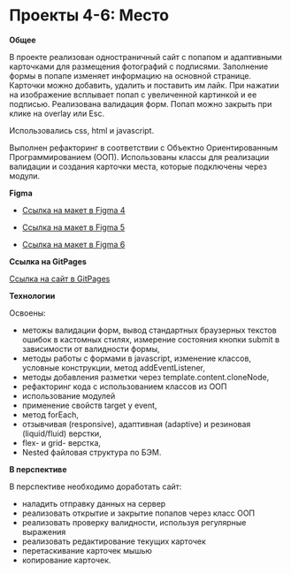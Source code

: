 # Проекты 4-6: Место

**Общее**

В проекте реализован одностраничный сайт с попапом и адаптивными 
карточками для размещения фотографий с подписями. Заполнение формы 
в попапе изменяет информацию на основной странице. Карточки можно добавить,
удалить и поставить им лайк. При нажатии на изображение всплывает попап с 
увеличенной картинкой и ее подписью. Реализована валидация форм. Попап можно 
закрыть при клике на overlay или Esc.

Использовались css, html и javascript.

Выполнен рефакторинг в соответствии с Объектно Ориентированным Программированием (ООП). 
Использованы классы для реализации валидации и создания карточки места, которые 
подключены через модули.

**Figma**

* [Ссылка на макет в Figma 4](https://www.figma.com/file/StZjf8HnoeLdiXS7dYrLAh/JavaScript.-Sprint-4)

* [Ссылка на макет в Figma 5](https://www.figma.com/file/nlYpT4VhFiwimn2YlncrcF/JavaScript.-Sprint-5?node-id=0%3A1)

* [Ссылка на макет в Figma 6](https://www.figma.com/file/XNaGNEZD5NEjeyJzAT4gMb/JavaScript.-Sprint-6?node-id=0%3A1) 


**Ссылка на GitPages**

[Ссылка на сайт в GitPages](https://dianadomino24.github.io/mesto/)

**Технологии**

Освоены:
* метожы валидации форм, вывод стандартных браузерных текстов ошибок в кастомных стилях,
измерение состояния кнопки submit в зависимости от валидности формы,
* методы работы с формами в javascript, изменение классов, 
условные конструкции, метод addEventListener,
* методы добавления разметки через template.content.cloneNode,
* рефакторинг кода с использованием классов из ООП
* использование модулей 
* применение свойств target у event,
* метод forEach,
* отзывчивая (responsive), адаптивная (adaptive) и
резиновая (liquid/fluid) верстки,
* flex- и grid- верстка,
* Nested файловая структура по БЭМ.

**В перспективе**

В перспективе необходимо доработать сайт: 

* наладить отправку данных на сервер
* реализовать открытие и закрытие попапов через класс ООП
* реализовать проверку валидности, используя регулярные выражения
* реализовать редактирование текущих карточек
* перетаскивание карточек мышью
* копирование карточек.
